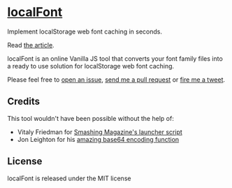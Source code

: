 # [localFont](http://jaicab.com/localFont/)
Implement localStorage web font caching in seconds.

Read [the article](http://jaicab.com/2015/03/03/introducing-localfont-a-localstorage-solution/).

localFont is an online Vanilla JS tool that converts your font family files into a ready to use solution for localStorage web font caching.

Please feel free to [open an issue](https://github.com/jaicab/localFont/issues/new), [send me a pull request](https://github.com/jaicab/localFont/compare/) or [fire me a tweet](https://twitter.com/jaicab_).

## Credits
This tool wouldn't have been possible without the help of:
- Vitaly Friedman for [Smashing Magazine's launcher script](https://gist.github.com/hdragomir/8f00ce2581795fd7b1b7)
- Jon Leighton for his [amazing base64 encoding function](https://gist.github.com/jonleighton/958841)

## License
localFont is released under the MIT license